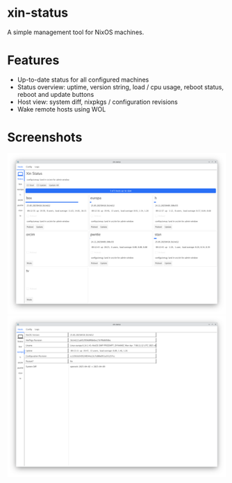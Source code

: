 xin-status
==========

A simple management tool for NixOS machines.

# Features
- Up-to-date status for all configured machines
- Status overview: uptime, version string, load / cpu usage, reboot status, reboot and update buttons
- Host view: system diff, nixpkgs / configuration revisions
- Wake remote hosts using WOL

# Screenshots

![a screenshot showing the main status view of xin-status, it lists a number of hosts and various properties about them](./shots/status.png)
![a screenshot showing an individual host view with system diff, and various host attributes](./shots/host-view.png)